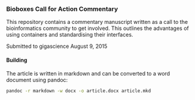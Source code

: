 ### Bioboxes Call for Action Commentary

This repository contains a commentary manuscript written as a call to the
bioinformatics community to get involved. This outlines the advantages of using
containers and standardising their interfaces.

Submitted to gigascience August 9, 2015

#### Building

The article is written in markdown and can be converted to a word document
using pandoc:

~~~ bash
pandoc -r markdown -w docx -o article.docx article.mkd
~~~

